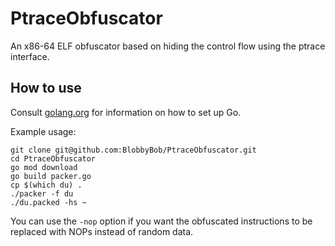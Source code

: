 # PtraceObfuscator

An x86-64 ELF obfuscator based on hiding the control flow using the ptrace interface.

## How to use

Consult [golang.org](https://golang.org/doc/) for information on how to set up Go.

Example usage:
```
git clone git@github.com:BlobbyBob/PtraceObfuscator.git
cd PtraceObfuscator
go mod download
go build packer.go
cp $(which du) .
./packer -f du
./du.packed -hs ~
```

You can use the `-nop` option if you want the obfuscated instructions to be replaced with NOPs instead of random data. 



